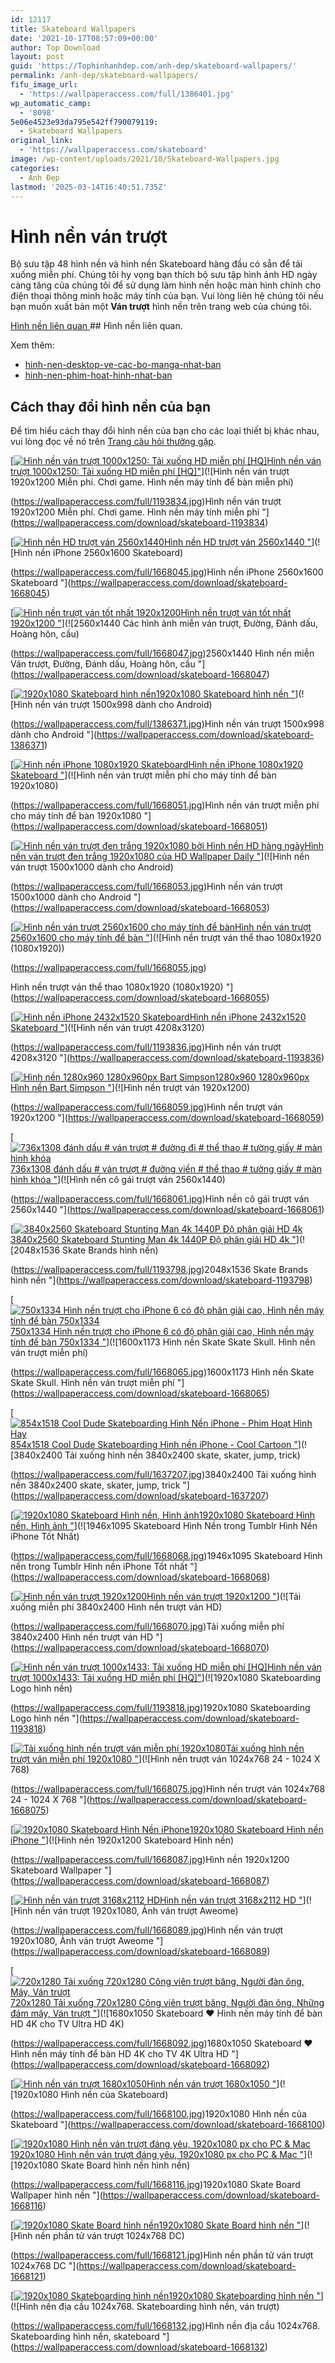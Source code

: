 ```yaml
---
id: 12117
title: Skateboard Wallpapers
date: '2021-10-17T08:57:09+00:00'
author: Top Download
layout: post
guid: 'https://Tophinhanhdep.com/anh-dep/skateboard-wallpapers/'
permalink: /anh-dep/skateboard-wallpapers/
fifu_image_url:
  - 'https://wallpaperaccess.com/full/1386401.jpg'
wp_automatic_camp:
  - '8098'
5e06e4523e93da795e542ff790079119:
  - Skateboard Wallpapers
original_link:
  - 'https://wallpaperaccess.com/skateboard'
image: /wp-content/uploads/2021/10/Skateboard-Wallpapers.jpg
categories:
  - Ảnh Đẹp
lastmod: '2025-03-14T16:40:51.735Z'
---
```

# Hình nền ván trượt

Bộ sưu tập 48 hình nền và hình nền Skateboard hàng đầu có sẵn để tải xuống miễn phí. Chúng tôi hy vọng bạn thích bộ sưu tập hình ảnh HD ngày càng tăng của chúng tôi để sử dụng làm hình nền hoặc màn hình chính cho điện thoại thông minh hoặc máy tính của bạn. Vui lòng liên hệ chúng tôi nếu bạn muốn xuất bản một **Ván trượt** hình nền trên trang web của chúng tôi.

[Hình nền liên quan ](#related) ## Hình nền liên quan.

   
 Xem thêm:

   
- [hinh-nen-desktop-ve-cac-bo-manga-nhat-ban](https://tophinhanhdep.com/anh-anime/hinh-nen-desktop-ve-cac-bo-manga-nhat-ban/)
- [hinh-nen-phim-hoat-hinh-nhat-ban](https://tophinhanhdep.com/anh-anime/hinh-nen-phim-hoat-hinh-nhat-ban/)

## Cách thay đổi hình nền của bạn

Để tìm hiểu cách thay đổi hình nền của bạn cho các loại thiết bị khác nhau, vui lòng đọc về nó trên [Trang câu hỏi thường gặp](https://tophinhanhdep.com/faq/).

  
[[![Hình nền ván trượt 1000x1250: Tải xuống HD miễn phí [HQ]](https://wallpaperaccess.com/full/1386401.jpg)Hình nền ván trượt 1000x1250: Tải xuống HD miễn phí \[HQ\]"](https://wallpaperaccess.com/download/skateboard-1386401)](![Hình nền ván trượt 1920x1200 Miễn phí.  Chơi game.  Hình nền máy tính để bàn miễn phí)

(https://wallpaperaccess.com/full/1193834.jpg)Hình nền ván trượt 1920x1200 Miễn phí. Chơi game. Hình nền máy tính miễn phí "](https://wallpaperaccess.com/download/skateboard-1193834)

[[![Hình nền HD trượt ván 2560x1440](https://wallpaperaccess.com/full/1193794.png)Hình nền HD trượt ván 2560x1440 "](https://wallpaperaccess.com/download/skateboard-1193794)](![Hình nền iPhone 2560x1600 Skateboard)

(https://wallpaperaccess.com/full/1668045.jpg)Hình nền iPhone 2560x1600 Skateboard "](https://wallpaperaccess.com/download/skateboard-1668045)

[[![Hình nền trượt ván tốt nhất 1920x1200](https://wallpaperaccess.com/full/1386370.jpg)Hình nền trượt ván tốt nhất 1920x1200 "](https://wallpaperaccess.com/download/skateboard-1386370)](![2560x1440 Các hình ảnh miễn ván trượt, Đường, Đánh dấu, Hoàng hôn, cầu)

(https://wallpaperaccess.com/full/1668047.jpg)2560x1440 Hình nền miễn Ván trượt, Đường, Đánh dấu, Hoàng hôn, cầu "](https://wallpaperaccess.com/download/skateboard-1668047)

[[![1920x1080 Skateboard hình nền](https://wallpaperaccess.com/full/1386374.jpg)1920x1080 Skateboard hình nền "](https://wallpaperaccess.com/download/skateboard-1386374)](![Hình nền ván trượt 1500x998 dành cho Android)

(https://wallpaperaccess.com/full/1386371.jpg)Hình nền ván trượt 1500x998 dành cho Android "](https://wallpaperaccess.com/download/skateboard-1386371)

[[![Hình nền iPhone 1080x1920 Skateboard](https://wallpaperaccess.com/full/1668050.jpg)Hình nền iPhone 1080x1920 Skateboard "](https://wallpaperaccess.com/download/skateboard-1668050)](![Hình nền ván trượt miễn phí cho máy tính để bàn 1920x1080)

(https://wallpaperaccess.com/full/1668051.jpg)Hình nền ván trượt miễn phí cho máy tính để bàn 1920x1080 "](https://wallpaperaccess.com/download/skateboard-1668051)

[[![Hình nền ván trượt đen trắng 1920x1080 bởi Hình nền HD hàng ngày](https://wallpaperaccess.com/full/1668052.jpg)Hình nền ván trượt đen trắng 1920x1080 của HD Wallpaper Daily "](https://wallpaperaccess.com/download/skateboard-1668052)](![Hình nền ván trượt 1500x1000 dành cho Android)

(https://wallpaperaccess.com/full/1668053.jpg)Hình nền ván trượt 1500x1000 dành cho Android "](https://wallpaperaccess.com/download/skateboard-1668053)

[[![Hình nền ván trượt 2560x1600 cho máy tính để bàn](https://wallpaperaccess.com/full/1668054.jpg)Hình nền ván trượt 2560x1600 cho máy tính để bàn "](https://wallpaperaccess.com/download/skateboard-1668054)](![Hình nền trượt ván thể thao 1080x1920 (1080x1920))

(https://wallpaperaccess.com/full/1668055.jpg)

Hình nền trượt ván thể thao 1080x1920 (1080x1920) "](https://wallpaperaccess.com/download/skateboard-1668055)

[[![Hình nền iPhone 2432x1520 Skateboard](https://wallpaperaccess.com/full/1668057.jpg)Hình nền iPhone 2432x1520 Skateboard "](https://wallpaperaccess.com/download/skateboard-1668057)](![Hình nền ván trượt 4208x3120)

(https://wallpaperaccess.com/full/1193836.jpg)Hình nền ván trượt 4208x3120 "](https://wallpaperaccess.com/download/skateboard-1193836)

[[![Hình nền 1280x960 1280x960px Bart Simpson](https://wallpaperaccess.com/full/906105.jpg)1280x960 1280x960px Hình nền Bart Simpson "](https://wallpaperaccess.com/download/skateboard-906105)](![Hình nền trượt ván 1920x1200)

(https://wallpaperaccess.com/full/1668059.jpg)Hình nền trượt ván 1920x1200 "](https://wallpaperaccess.com/download/skateboard-1668059)

[[![736x1308 đánh dấu # ván trượt # đường đi # thể thao # tường giấy # màn hình khóa](https://wallpaperaccess.com/full/1668060.jpg)736x1308 đánh dấu # ván trượt # đường viền # thể thao # tường giấy # màn hình khóa "](https://wallpaperaccess.com/download/skateboard-1668060)](![Hình nền cô gái trượt ván 2560x1440)

(https://wallpaperaccess.com/full/1668061.jpg)Hình nền cô gái trượt ván 2560x1440 "](https://wallpaperaccess.com/download/skateboard-1668061)

[[![3840x2560 Skateboard Stunting Man 4k 1440P Độ phân giải HD 4k](https://wallpaperaccess.com/full/1668062.jpg)3840x2560 Skateboard Stunting Man 4k 1440P Độ phân giải HD 4k "](https://wallpaperaccess.com/download/skateboard-1668062)](![2048x1536 Skate Brands hình nền)

(https://wallpaperaccess.com/full/1193798.jpg)2048x1536 Skate Brands hình nền "](https://wallpaperaccess.com/download/skateboard-1193798)

[[![750x1334 Hình nền trượt cho iPhone 6 có độ phân giải cao, Hình nền máy tính để bàn 750x1334](https://wallpaperaccess.com/full/1668064.jpg)750x1334 Hình nền trượt cho iPhone 6 có độ phân giải cao, Hình nền máy tính để bàn 750x1334 "](https://wallpaperaccess.com/download/skateboard-1668064)](![1600x1173 Hình nền Skate Skate Skull.  Hình nền ván trượt miễn phí)

(https://wallpaperaccess.com/full/1668065.jpg)1600x1173 Hình nền Skate Skate Skull. Hình nền ván trượt miễn phí "](https://wallpaperaccess.com/download/skateboard-1668065)

[[![854x1518 Cool Dude Skateboarding Hình Nền iPhone - Phim Hoạt Hình Hay](https://wallpaperaccess.com/full/1193810.jpg)854x1518 Cool Dude Skateboarding Hình nền iPhone - Cool Cartoon "](https://wallpaperaccess.com/download/skateboard-1193810)](![3840x2400 Tải xuống hình nền 3840x2400 skate, skater, jump, trick)

(https://wallpaperaccess.com/full/1637207.jpg)3840x2400 Tải xuống hình nền 3840x2400 skate, skater, jump, trick "](https://wallpaperaccess.com/download/skateboard-1637207)

[[![1920x1080 Skateboard Hình nền, Hình ảnh](https://wallpaperaccess.com/full/1668067.jpg)1920x1080 Skateboard Hình nền, Hình ảnh "](https://wallpaperaccess.com/download/skateboard-1668067)](![1946x1095 Skateboard Hình Nền trong Tumblr Hình Nền iPhone Tốt Nhất)

(https://wallpaperaccess.com/full/1668068.jpg)1946x1095 Skateboard Hình nền trong Tumblr Hình nền iPhone Tốt nhất "](https://wallpaperaccess.com/download/skateboard-1668068)

[[![Hình nền ván trượt 1920x1200](https://wallpaperaccess.com/full/1668069.jpg)Hình nền ván trượt 1920x1200 "](https://wallpaperaccess.com/download/skateboard-1668069)](![Tải xuống miễn phí 3840x2400 Hình nền trượt ván HD)

(https://wallpaperaccess.com/full/1668070.jpg)Tải xuống miễn phí 3840x2400 Hình nền trượt ván HD "](https://wallpaperaccess.com/download/skateboard-1668070)

[[![Hình nền ván trượt 1000x1433: Tải xuống HD miễn phí [HQ]](https://wallpaperaccess.com/full/1668071.jpg)Hình nền ván trượt 1000x1433: Tải xuống HD miễn phí \[HQ\]"](https://wallpaperaccess.com/download/skateboard-1668071)](![1920x1080 Skateboarding Logo hình nền)

(https://wallpaperaccess.com/full/1193818.jpg)1920x1080 Skateboarding Logo hình nền "](https://wallpaperaccess.com/download/skateboard-1193818)

[[![Tải xuống hình nền trượt ván miễn phí 1920x1080](https://wallpaperaccess.com/full/1668074.jpg)Tải xuống hình nền trượt ván miễn phí 1920x1080 "](https://wallpaperaccess.com/download/skateboard-1668074)](![Hình nền trượt ván 1024x768 24 - 1024 X 768)

(https://wallpaperaccess.com/full/1668075.jpg)Hình nền trượt ván 1024x768 24 - 1024 X 768 "](https://wallpaperaccess.com/download/skateboard-1668075)

[[![1920x1080 Skateboard Hình Nền iPhone](https://wallpaperaccess.com/full/1668076.jpg)1920x1080 Skateboard Hình nền iPhone "](https://wallpaperaccess.com/download/skateboard-1668076)](![Hình nền 1920x1200 Skateboard Hình nền)

(https://wallpaperaccess.com/full/1668087.jpg)Hình nền 1920x1200 Skateboard Wallpaper "](https://wallpaperaccess.com/download/skateboard-1668087)

[[![Hình nền ván trượt 3168x2112 HD](https://wallpaperaccess.com/full/1386537.jpg)Hình nền ván trượt 3168x2112 HD "](https://wallpaperaccess.com/download/skateboard-1386537)](![Hình nền ván trượt 1920x1080, Ảnh ván trượt Aweome)

(https://wallpaperaccess.com/full/1668089.jpg)Hình nền ván trượt 1920x1080, Ảnh ván trượt Aweome "](https://wallpaperaccess.com/download/skateboard-1668089)

[[![720x1280 Tải xuống 720x1280 Công viên trượt băng, Người đàn ông, Mây, Ván trượt](https://wallpaperaccess.com/full/1668090.jpg)720x1280 Tải xuống 720x1280 Công viên trượt băng, Người đàn ông, Những đám mây, Ván trượt "](https://wallpaperaccess.com/download/skateboard-1668090)](![1680x1050 Skateboard ❤ Hình nền máy tính để bàn HD 4K cho TV Ultra HD 4K)

(https://wallpaperaccess.com/full/1668092.jpg)1680x1050 Skateboard ❤ Hình nền máy tính để bàn HD 4K cho TV 4K Ultra HD "](https://wallpaperaccess.com/download/skateboard-1668092)

[[![Hình nền ván trượt 1680x1050](https://wallpaperaccess.com/full/1668099.jpg)Hình nền ván trượt 1680x1050 "](https://wallpaperaccess.com/download/skateboard-1668099)](![1920x1080 Hình nền của Skateboard)

(https://wallpaperaccess.com/full/1668100.jpg)1920x1080 Hình nền của Skateboard "](https://wallpaperaccess.com/download/skateboard-1668100)

[[![1920x1080 Hình nền ván trượt đáng yêu, 1920x1080 px cho PC & Mac](https://wallpaperaccess.com/full/1668113.jpg)1920x1080 Hình nền ván trượt đáng yêu, 1920x1080 px cho PC &amp; Mac "](https://wallpaperaccess.com/download/skateboard-1668113)](![1920x1080 Skate Board hình nền hình nền)

(https://wallpaperaccess.com/full/1668116.jpg)1920x1080 Skate Board Wallpaper hình nền "](https://wallpaperaccess.com/download/skateboard-1668116)

[[![1920x1080 Skate Board hình nền](https://wallpaperaccess.com/full/1668117.jpg)1920x1080 Skate Board hình nền "](https://wallpaperaccess.com/download/skateboard-1668117)](![Hình nền phần tử ván trượt 1024x768 DC)

(https://wallpaperaccess.com/full/1668121.jpg)Hình nền phần tử ván trượt 1024x768 DC "](https://wallpaperaccess.com/download/skateboard-1668121)

[[![1920x1080 Skateboarding hình nền](https://wallpaperaccess.com/full/1668123.jpg)1920x1080 Skateboarding hình nền "](https://wallpaperaccess.com/download/skateboard-1668123)](![Hình nền địa cầu 1024x768.  Skateboarding hình nền, ván trượt)

(https://wallpaperaccess.com/full/1668132.jpg)Hình nền địa cầu 1024x768. Skateboarding hình nền, skateboard "](https://wallpaperaccess.com/download/skateboard-1668132)
